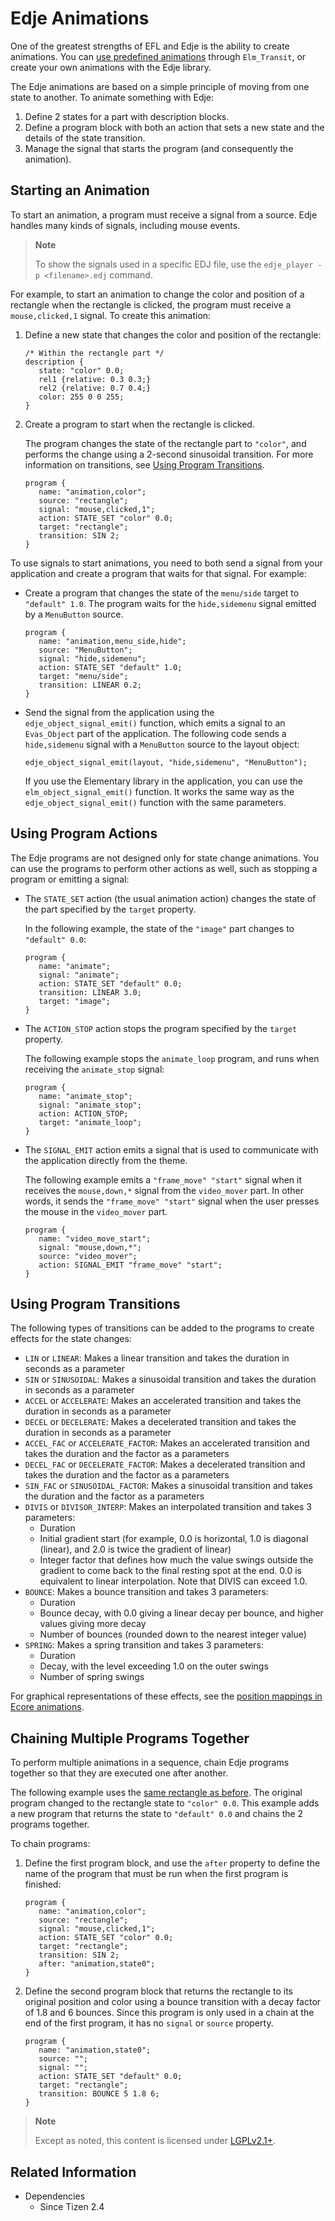 # Edje Animations

One of the greatest strengths of EFL and Edje is the ability to create animations. You can [use predefined animations](elementary-animation.md) through `Elm_Transit`, or create your own animations with the Edje library.

The Edje animations are based on a simple principle of moving from one state to another. To animate something with Edje:

1. Define 2 states for a part with description blocks.
2. Define a program block with both an action that sets a new state and the details of the state transition.
3. Manage the signal that starts the program (and consequently the animation).

## Starting an Animation

To start an animation, a program must receive a signal from a source. Edje handles many kinds of signals, including mouse events.

> **Note**
>
> To show the signals used in a specific EDJ file, use the `edje_player -p <filename>.edj` command.

<a name="create_animation"></a>
For example, to start an animation to change the color and position of a rectangle when the rectangle is clicked, the program must receive a `mouse,clicked,1` signal. To create this animation:

1. Define a new state that changes the color and position of the rectangle:

   ```
   /* Within the rectangle part */
   description {
      state: "color" 0.0;
      rel1 {relative: 0.3 0.3;}
      rel2 {relative: 0.7 0.4;}
      color: 255 0 0 255;
   }
   ```

2. Create a program to start when the rectangle is clicked.

   The program changes the state of the rectangle part to `"color"`, and performs the change using a 2-second sinusoidal transition. For more information on transitions, see [Using Program Transitions](#using-program-transitions).

   ```
   program {
      name: "animation,color";
      source: "rectangle";
      signal: "mouse,clicked,1";
      action: STATE_SET "color" 0.0;
      target: "rectangle";
      transition: SIN 2;
   }
   ```

To use signals to start animations, you need to both send a signal from your application and create a program that waits for that signal. For example:

- Create a program that changes the state of the `menu/side` target to `"default" 1.0`. The program waits for the `hide,sidemenu` signal emitted by a `MenuButton` source.

  ```
  program {
     name: "animation,menu_side,hide";
     source: "MenuButton";
     signal: "hide,sidemenu";
     action: STATE_SET "default" 1.0;
     target: "menu/side";
     transition: LINEAR 0.2;
  }
  ```

- Send the signal from the application using the `edje_object_signal_emit()` function, which emits a signal to an `Evas_Object` part of the application. The following code sends a `hide,sidemenu` signal with a `MenuButton` source to the layout object:

  ```
  edje_object_signal_emit(layout, "hide,sidemenu", "MenuButton");
  ```

  If you use the Elementary library in the application, you can use the `elm_object_signal_emit()` function. It works the same way as the `edje_object_signal_emit()` function with the same parameters.

## Using Program Actions

The Edje programs are not designed only for state change animations. You can use the programs to perform other actions as well, such as stopping a program or emitting a signal:

- The `STATE_SET` action (the usual animation action) changes the state of the part specified by the `target` property.

  In the following example, the state of the `"image"` part changes to `"default" 0.0`:

  ```
  program {
     name: "animate";
     signal: "animate";
     action: STATE_SET "default" 0.0;
     transition: LINEAR 3.0;
     target: "image";
  }
  ```

- The `ACTION_STOP` action stops the program specified by the `target` property.

  The following example stops the `animate_loop` program, and runs when receiving the `animate_stop` signal:

  ```
  program {
     name: "animate_stop";
     signal: "animate_stop";
     action: ACTION_STOP;
     target: "animate_loop";
  }
  ```

- The `SIGNAL_EMIT` action emits a signal that is used to communicate with the application directly from the theme.

  The following example emits a `"frame_move" "start"` signal when it receives the `mouse,down,*` signal from the `video_mover` part. In other words, it sends the `"frame_move" "start"` signal when the user presses the mouse in the `video_mover` part.

  ```
  program {
     name: "video_move_start";
     signal: "mouse,down,*";
     source: "video_mover";
     action: SIGNAL_EMIT "frame_move" "start";
  }
  ```

## Using Program Transitions

The following types of transitions can be added to the programs to create effects for the state changes:

- `LIN` or `LINEAR`: Makes a linear transition and takes the duration in seconds as a parameter
- `SIN` or `SINUSOIDAL`: Makes a sinusoidal transition and takes the duration in seconds as a parameter
- `ACCEL` or `ACCELERATE`: Makes an accelerated transition and takes the duration in seconds as a parameter
- `DECEL` or `DECELERATE`: Makes a decelerated transition and takes the duration in seconds as a parameter
- `ACCEL_FAC` or `ACCELERATE_FACTOR`: Makes an accelerated transition and takes the duration and the factor as a parameters
- `DECEL_FAC` or `DECELERATE_FACTOR`: Makes a decelerated transition and takes the duration and the factor as a parameters
- `SIN_FAC` or `SINUSOIDAL_FACTOR`: Makes a sinusoidal transition and takes the duration and the factor as a parameters
- `DIVIS` or `DIVISOR_INTERP`: Makes an interpolated transition and takes 3 parameters:
  - Duration
  - Initial gradient start (for example, 0.0 is horizontal, 1.0 is diagonal (linear), and 2.0 is twice the gradient of linear)
  - Integer factor that defines how much the value swings outside the gradient to come back to the final resting spot at the end. 0.0 is equivalent to linear interpolation. Note that DIVIS can exceed 1.0.
- `BOUNCE`: Makes a bounce transition and takes 3 parameters:
  - Duration
  - Bounce decay, with 0.0 giving a linear decay per bounce, and higher values giving more decay
  - Number of bounces (rounded down to the nearest integer value)
- `SPRING`: Makes a spring transition and takes 3 parameters:
  - Duration
  - Decay, with the level exceeding 1.0 on the outer swings
  - Number of spring swings

For graphical representations of these effects, see the [position mappings in Ecore animations](ecore-animation.md#table_position_mappings).

## Chaining Multiple Programs Together

To perform multiple animations in a sequence, chain Edje programs together so that they are executed one after another.

The following example uses the [same rectangle as before](#create_animation). The original program changed to the rectangle state to `"color" 0.0`. This example adds a new program that returns the state to `"default" 0.0` and chains the 2 programs together.

To chain programs:

1. Define the first program block, and use the `after` property to define the name of the program that must be run when the first program is finished:

   ```
   program {
      name: "animation,color";
      source: "rectangle";
      signal: "mouse,clicked,1";
      action: STATE_SET "color" 0.0;
      target: "rectangle";
      transition: SIN 2;
      after: "animation,state0";
   }
   ```

2. Define the second program block that returns the rectangle to its original position and color using a bounce transition with a decay factor of 1.8 and 6 bounces. Since this program is only used in a chain at the end of the first program, it has no `signal` or `source` property.

   ```
   program {
      name: "animation,state0";
      source: "";
      signal: "";
      action: STATE_SET "default" 0.0;
      target: "rectangle";
      transition: BOUNCE 5 1.8 6;
   }
   ```

> **Note**
>
> Except as noted, this content is licensed under [LGPLv2.1+](http://opensource.org/licenses/LGPL-2.1).

## Related Information
- Dependencies
  - Since Tizen 2.4
  
